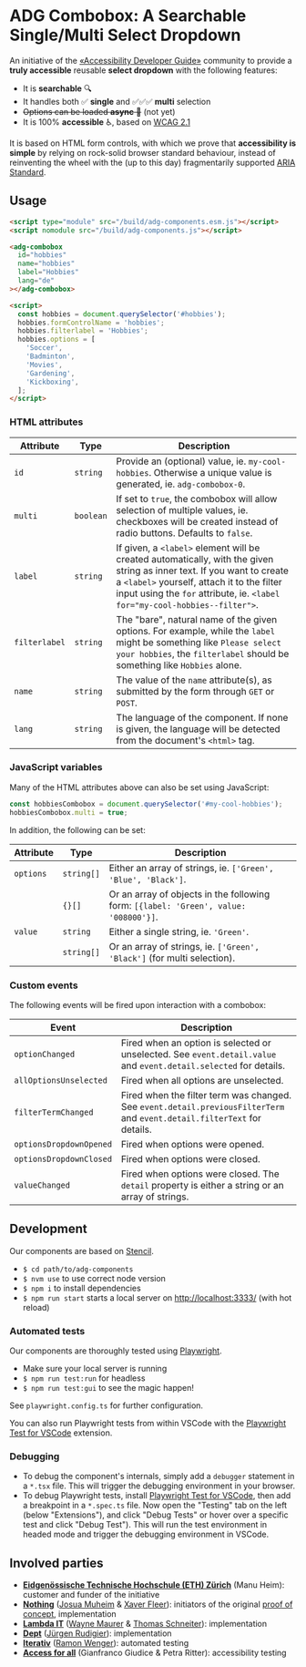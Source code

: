 # ADG Combobox: A Searchable Single/Multi Select Dropdown

An initiative of the [«Accessibility Developer Guide»](https://www.accessibility-developer-guide.com/) community to provide a **truly accessible** reusable **select dropdown** with the following features:

- It is **searchable** 🔍
- It handles both ✅ **single** and ✅✅✅ **multi** selection
- ~~Options can be loaded **async** 🧩~~ (not yet)
- It is 100% **accessible** ♿️, based on [WCAG 2.1](https://www.w3.org/TR/WCAG21/)

It is based on HTML form controls, with which we prove that **accessibility is simple** by relying on rock-solid browser standard behaviour, instead of reinventing the wheel with the (up to this day) fragmentarily supported [ARIA Standard](https://www.w3.org/WAI/standards-guidelines/aria/).

## Usage

```html
<script type="module" src="/build/adg-components.esm.js"></script>
<script nomodule src="/build/adg-components.js"></script>

<adg-combobox
  id="hobbies"
  name="hobbies"
  label="Hobbies"
  lang="de"
></adg-combobox>

<script>
  const hobbies = document.querySelector('#hobbies');
  hobbies.formControlName = 'hobbies';
  hobbies.filterlabel = 'Hobbies';
  hobbies.options = [
    'Soccer',
    'Badminton',
    'Movies',
    'Gardening',
    'Kickboxing',
  ];
</script>
```

### HTML attributes

| Attribute     | Type      | Description                                                                                                                                                                                                                                         |
| ------------- | --------- | --------------------------------------------------------------------------------------------------------------------------------------------------------------------------------------------------------------------------------------------------- |
| `id`          | `string`  | Provide an (optional) value, ie. `my-cool-hobbies`. Otherwise a unique value is generated, ie. `adg-combobox-0`.                                                                                                                                    |
| `multi`       | `boolean` | If set to `true`, the combobox will allow selection of multiple values, ie. checkboxes will be created instead of radio buttons. Defaults to `false`.                                                                                               |
| `label`       | `string`  | If given, a `<label>` element will be created automatically, with the given string as inner text. If you want to create a `<label>` yourself, attach it to the filter input using the `for` attribute, ie. `<label for="my-cool-hobbies--filter">`. |
| `filterlabel` | `string`  | The "bare", natural name of the given options. For example, while the `label` might be something like `Please select your hobbies`, the `filterlabel` should be something like `Hobbies` alone.                                                     |
| `name`        | `string`  | The value of the `name` attribute(s), as submitted by the form through `GET` or `POST`.                                                                                                                                                             |
| `lang`        | `string`  | The language of the component. If none is given, the language will be detected from the document's `<html>` tag.                                                                                                                                    |

### JavaScript variables

Many of the HTML attributes above can also be set using JavaScript:

```js
const hobbiesCombobox = document.querySelector('#my-cool-hobbies');
hobbiesCombobox.multi = true;
```

In addition, the following can be set:

| Attribute | Type       | Description                                                                          |
| --------- | ---------- | ------------------------------------------------------------------------------------ |
| `options` | `string[]` | Either an array of strings, ie. `['Green', 'Blue', 'Black']`.                        |
|           | `{}[]`     | Or an array of objects in the following form: `[{label: 'Green', value: '008000'}]`. |
| `value`   | `string`   | Either a single string, ie. `'Green'`.                                               |
|           | `string[]` | Or an array of strings, ie. `['Green', 'Black']` (for multi selection).              |

### Custom events

The following events will be fired upon interaction with a combobox:

| Event                   | Description                                                                                                              |
| ----------------------- | ------------------------------------------------------------------------------------------------------------------------ |
| `optionChanged`         | Fired when an option is selected or unselected. See `event.detail.value` and `event.detail.selected` for details.        |
| `allOptionsUnselected`  | Fired when all options are unselected.                                                                                   |
| `filterTermChanged`     | Fired when the filter term was changed. See `event.detail.previousFilterTerm` and `event.detail.filterText` for details. |
| `optionsDropdownOpened` | Fired when options were opened.                                                                                          |
| `optionsDropdownClosed` | Fired when options were closed.                                                                                          |
| `valueChanged`          | Fired when options were closed. The `detail` property is either a string or an array of strings.                         |

## Development

Our components are based on [Stencil](https://stenciljs.com/).

- `$ cd path/to/adg-components`
- `$ nvm use` to use correct node version
- `$ npm i` to install dependencies
- `$ npm run start` starts a local server on <http://localhost:3333/> (with hot reload)

### Automated tests

Our components are thoroughly tested using [Playwright](https://playwright.dev/).

- Make sure your local server is running
- `$ npm run test:run` for headless
- `$ npm run test:gui` to see the magic happen!

See `playwright.config.ts` for further configuration.

You can also run Playwright tests from within VSCode with the [Playwright Test for VSCode](https://marketplace.visualstudio.com/items?itemName=ms-playwright.playwright) extension.

### Debugging

- To debug the component's internals, simply add a `debugger` statement in a `*.tsx` file. This will trigger the debugging environment in your browser.
- To debug Playwright tests, install [Playwright Test for VSCode](https://marketplace.visualstudio.com/items?itemName=ms-playwright.playwright), then add a breakpoint in a `*.spec.ts` file. Now open the "Testing" tab on the left (below "Extensions"), and click "Debug Tests" or hover over a specific test and click "Debug Test"). This will run the test environment in headed mode and trigger the debugging environment in VSCode.

## Involved parties

- **[Eidgenössische Technische Hochschule (ETH) Zürich](https://www.ethz.ch/)** (Manu Heim): customer and funder of the initiative
- **[Nothing](https://www.nothing.ch/)** ([Josua Muheim](https://github.com/jmuheim) & [Xaver Fleer]()): initiators of the original [proof of concept](https://github.com/NothingAG/accessible-dropdown/), implementation
- **[Lambda IT](https://lambda-it.ch/)** ([Wayne Maurer](https://github.com/wmaurer) & [Thomas Schneiter](https://github.com/thomasschneiter)): implementation
- **[Dept](https://www.deptagency.com/)** ([Jürgen Rudigier](https://github.com/rudigier)): implementation
- **[Iterativ](https://www.iterativ.ch/)** ([Ramon Wenger](https://github.com/ramonwenger)): automated testing
- **[Access for all](https://www.access-for-all.ch/)** (Gianfranco Giudice & Petra Ritter): accessibility testing
